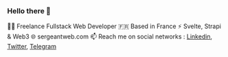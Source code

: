### Hello there 👋

👨‍💻 Freelance Fullstack Web Developer
🇫🇷️ Based in France
⚡ Svelte, Strapi & Web3
🌐️ sergeantweb.com
📫 Reach me on social networks : [Linkedin](https://www.linkedin.com/in/anthony-sergeant/), [Twitter](https://twitter.com/AnthoSerge), [Telegram](https://t.me/AnthonySergeant)
